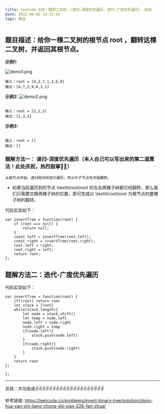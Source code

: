 ```yaml
---
title: leeCode-226：翻转二叉树：（递归-深度优先遍历、迭代-广度优先遍历）-初级
date: 2022-06-02 14:15:42
tags: 算法
---
```

<meta name="referrer" content="no-referrer"/>

## 题目描述：给你一棵二叉树的根节点 root ，翻转这棵二叉树，并返回其根节点。


**示例1:**

![demo1.png](https://upload-images.jianshu.io/upload_images/11846892-e2c4deee7e56e53e.png?imageMogr2/auto-orient/strip%7CimageView2/2/w/1240)

```
输入：root = [4,2,7,1,3,6,9]
输出：[4,7,2,9,6,3,1]
```

**示例2:**
![demo2.png](https://upload-images.jianshu.io/upload_images/11846892-552a96237f3a4f91.png?imageMogr2/auto-orient/strip%7CimageView2/2/w/1240)
```

输入：root = [2,1,3]
输出：[2,3,1]

```

**示例3:**
```

输入：root = []
输出：[]

```
### 题解方法一： 递归-深度优先遍历（本人自己可以写出来的第二道算法！此处庆祝，热烈鼓掌👏👏）

`从根节点开始，递归地对树进行遍历，并从叶子节点先开始翻转。`

* 如果当前遍历到的节点 \textit{root}root 的左右两棵子树都已经翻转，那么我们只需要交换两棵子树的位置，即可完成以 \textit{root}root 为根节点的整棵子树的翻转。

代码实现如下：
```
var invertTree = function(root) {
    if (root === null) {
        return null;
    }
    const left = invertTree(root.left);
    const right = invertTree(root.right);
    root.left = right;
    root.right = left;
    return root;
};
```

## 题解方法二：迭代-广度优先遍历



代码实现如下：
```
var invertTree = function(root) {
    if(!root) return root
    let stack = [root]
    while(stack.length){
        let node = stack.shift()
        let temp = node.left
        node.left = node.right
        node.right = temp
        if(node.left){
            stack.push(node.left)
        }
        if(node.right){
            stack.push(node.right)
        }
    }
    return root
};

};

```

 ---
总结：大功告成✌️✌️✌️✌️✌️✌️✌️✌️✌️✌️✌️✌️✌️✌️✌️✌️✌️✌️✌️✌️

参考链接:
https://leetcode.cn/problems/invert-binary-tree/solution/dong-hua-yan-shi-liang-chong-shi-xian-226-fan-zhua/
